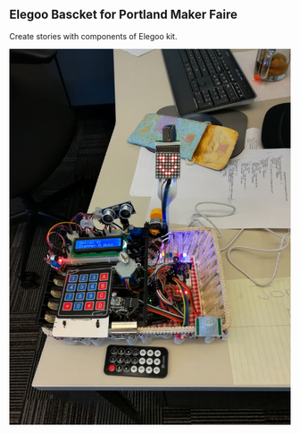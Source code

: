 ## Elegoo Bascket for Portland Maker Faire

Create stories with components of Elegoo kit. 

![](images/IMG_20180924_173017.jpg)
